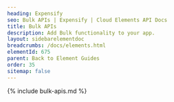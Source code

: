 ```yaml
---
heading: Expensify
seo: Bulk APIs | Expensify | Cloud Elements API Docs
title: Bulk APIs
description: Add Bulk functionality to your app.
layout: sidebarelementdoc
breadcrumbs: /docs/elements.html
elementId: 675
parent: Back to Element Guides
order: 35
sitemap: false
---
```


{% include bulk-apis.md %}
